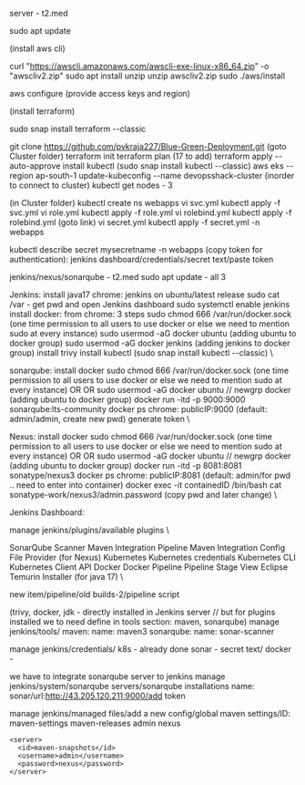 server - t2.med

sudo apt update

(install aws cli)

curl "https://awscli.amazonaws.com/awscli-exe-linux-x86_64.zip" -o "awscliv2.zip"
sudo apt install unzip
unzip awscliv2.zip
sudo ./aws/install

aws configure (provide access keys and region)

(install terraform)

sudo snap install terraform --classic

git clone https://github.com/pvkraja227/Blue-Green-Deployment.git (goto Cluster folder)
terraform init
terraform plan (17 to add)
terraform apply --auto-approve
install kubectl (sudo snap install kubectl --classic)
aws eks --region ap-south-1 update-kubeconfig --name devopsshack-cluster (inorder to connect to cluster)
kubectl get nodes - 3

(in Cluster folder)
kubectl create ns webapps
vi svc.yml
kubectl apply -f svc.yml
vi role.yml
kubectl apply -f role.yml
vi rolebind.yml
kubectl apply -f rolebind.yml
(goto link)
vi secret.yml
kubectl apply -f secret.yml -n webapps

kubectl describe secret mysecretname -n webapps (copy token for authentication): jenkins dashboard/credentials/secret text/paste token

jenkins/nexus/sonarqube - t2.med
sudo apt update - all 3

Jenkins:
install java17
chrome: jenkins on ubuntu/latest release
sudo cat /var - get pwd and open Jenkins dashboard
sudo systemctl enable jenkins
install docker: from chrome: 3 steps
sudo chmod 666 /var/run/docker.sock (one time permission to all users to use docker or else we need to mention sudo at every instance)
sudo usermod -aG docker ubuntu (adding ubuntu to docker group)
sudo usermod -aG docker jenkins (adding jenkins to docker group)
install trivy
install kubectl (sudo snap install kubectl --classic) \

sonarqube:
install docker
sudo chmod 666 /var/run/docker.sock (one time permission to all users to use docker or else we need to mention sudo at every instance)
OR OR sudo usermod -aG docker ubuntu // newgrp docker (adding ubuntu to docker group)
docker run -itd -p 9000:9000 sonarqube:lts-community
docker ps
chrome: publicIP:9000 (default: admin/admin, create new pwd)
generate token \

Nexus:
install docker
sudo chmod 666 /var/run/docker.sock (one time permission to all users to use docker or else we need to mention sudo at every instance)
OR OR sudo usermod -aG docker ubuntu // newgrp docker (adding ubuntu to docker group)
docker run -itd -p 8081:8081 sonatype/nexus3
docker ps
chrome: publicIP:8081 (default: admin/for pwd .. need to enter into container)
docker exec -it containedID /bin/bash
cat sonatype-work/nexus3/admin.password (copy pwd and later change) \

Jenkins Dashboard:

manage jenkins/plugins/available plugins \

SonarQube Scanner
Maven Integration
Pipeline Maven Integration
Config File Provider (for Nexus)
Kubernetes
Kubernetes credentials
Kubernetes CLI
Kubernetes Client API
Docker
Docker Pipeline
Pipeline Stage View
Eclipse Temurin Installer (for java 17) \

new item/pipeline/old builds-2/pipeline script

(trivy, docker, jdk - directly installed in Jenkins server // but for plugins installed we to need define in tools section: maven, sonarqube)
manage jenkins/tools/
maven: name: maven3
sonarqube: name: sonar-scanner

manage jenkins/credentials/ 
k8s - already done
sonar - secret text/
docker - 

we have to integrate sonarqube server to jenkins
manage jenkins/system/sonarqube servers/sonarqube installations
name: sonar/url:http://43.205.120.211:9000/add token

manage jenkins/managed files/add a new config/global maven settings/ID: maven-settings
<server>
      <id>maven-releases</id>
      <username>admin</username>
      <password>nexus</password>
    </server>
    
    <server>
      <id>maven-snapshots</id>
      <username>admin</username>
      <password>nexus</password>
    </server>





